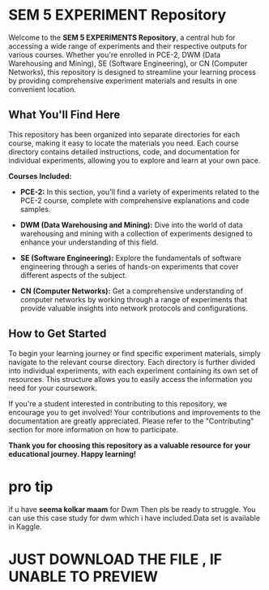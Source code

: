 # SEM 5 EXPERIMENT Repository

Welcome to the **SEM 5 EXPERIMENTS Repository**, a central hub for accessing a wide range of experiments and their respective outputs for various courses. Whether you're enrolled in PCE-2, DWM (Data Warehousing and Mining), SE (Software Engineering), or CN (Computer Networks), this repository is designed to streamline your learning process by providing comprehensive experiment materials and results in one convenient location.

## What You'll Find Here

This repository has been organized into separate directories for each course, making it easy to locate the materials you need. Each course directory contains detailed instructions, code, and documentation for individual experiments, allowing you to explore and learn at your own pace.

**Courses Included:**

- **PCE-2:** In this section, you'll find a variety of experiments related to the PCE-2 course, complete with comprehensive explanations and code samples.

- **DWM (Data Warehousing and Mining):** Dive into the world of data warehousing and mining with a collection of experiments designed to enhance your understanding of this field.

- **SE (Software Engineering):** Explore the fundamentals of software engineering through a series of hands-on experiments that cover different aspects of the subject.

- **CN (Computer Networks):** Get a comprehensive understanding of computer networks by working through a range of experiments that provide valuable insights into network protocols and configurations.

## How to Get Started

To begin your learning journey or find specific experiment materials, simply navigate to the relevant course directory. Each directory is further divided into individual experiments, with each experiment containing its own set of resources. This structure allows you to easily access the information you need for your coursework.

If you're a student interested in contributing to this repository, we encourage you to get involved! Your contributions and improvements to the documentation are greatly appreciated. Please refer to the "Contributing" section for more information on how to participate.

**Thank you for choosing this repository as a valuable resource for your educational journey. Happy learning!**


# pro tip 
if u have **seema kolkar maam** for Dwm Then pls be ready to struggle. You can use this case study for dwm which i have included.Data set is available in Kaggle.

# JUST DOWNLOAD THE FILE , IF UNABLE TO PREVIEW
